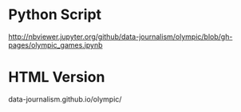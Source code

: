 # Python Script

http://nbviewer.jupyter.org/github/data-journalism/olympic/blob/gh-pages/olympic_games.ipynb


# HTML Version

data-journalism.github.io/olympic/

